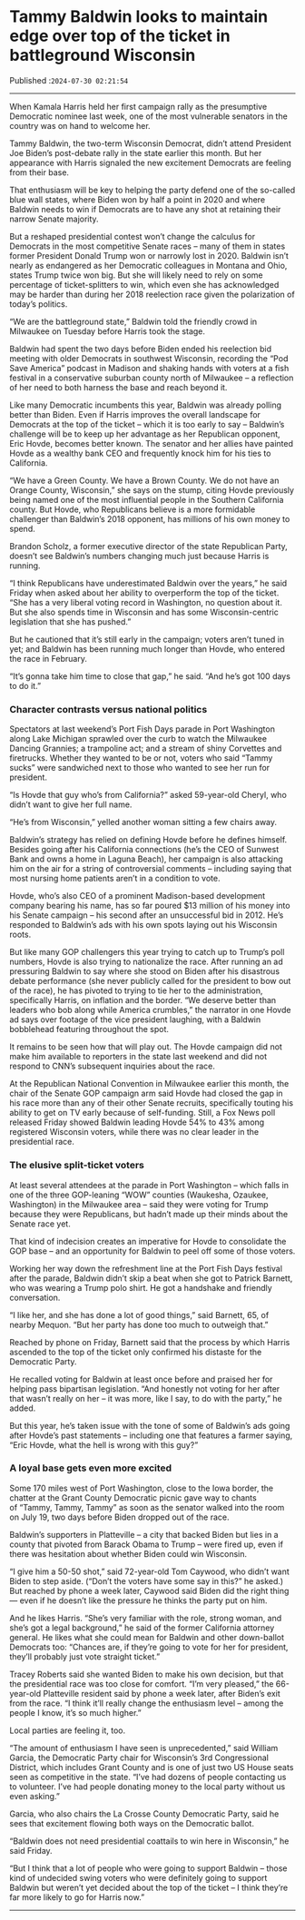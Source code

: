 # Tammy Baldwin looks to maintain edge over top of the ticket in battleground Wisconsin

Published :`2024-07-30 02:21:54`

---

When Kamala Harris held her first campaign rally as the presumptive Democratic nominee last week, one of the most vulnerable senators in the country was on hand to welcome her.

Tammy Baldwin, the two-term Wisconsin Democrat, didn’t attend President Joe Biden’s post-debate rally in the state earlier this month. But her appearance with Harris signaled the new excitement Democrats are feeling from their base.

That enthusiasm will be key to helping the party defend one of the so-called blue wall states, where Biden won by half a point in 2020 and where Baldwin needs to win if Democrats are to have any shot at retaining their narrow Senate majority.

But a reshaped presidential contest won’t change the calculus for Democrats in the most competitive Senate races – many of them in states former President Donald Trump won or narrowly lost in 2020. Baldwin isn’t nearly as endangered as her Democratic colleagues in Montana and Ohio, states Trump twice won big. But she will likely need to rely on some percentage of ticket-splitters to win, which even she has acknowledged may be harder than during her 2018 reelection race given the polarization of today’s politics.

“We are the battleground state,” Baldwin told the friendly crowd in Milwaukee on Tuesday before Harris took the stage.

Baldwin had spent the two days before Biden ended his reelection bid meeting with older Democrats in southwest Wisconsin, recording the “Pod Save America” podcast in Madison and shaking hands with voters at a fish festival in a conservative suburban county north of Milwaukee – a reflection of her need to both harness the base and reach beyond it.

Like many Democratic incumbents this year, Baldwin was already polling better than Biden. Even if Harris improves the overall landscape for Democrats at the top of the ticket – which it is too early to say – Baldwin’s challenge will be to keep up her advantage as her Republican opponent, Eric Hovde, becomes better known. The senator and her allies have painted Hovde as a wealthy bank CEO and frequently knock him for his ties to California.

“We have a Green County. We have a Brown County. We do not have an Orange County, Wisconsin,” she says on the stump, citing Hovde previously being named one of the most influential people in the Southern California county. But Hovde, who Republicans believe is a more formidable challenger than Baldwin’s 2018 opponent, has millions of his own money to spend.

Brandon Scholz, a former executive director of the state Republican Party, doesn’t see Baldwin’s numbers changing much just because Harris is running.

“I think Republicans have underestimated Baldwin over the years,” he said Friday when asked about her ability to overperform the top of the ticket. “She has a very liberal voting record in Washington, no question about it. But she also spends time in Wisconsin and has some Wisconsin-centric legislation that she has pushed.”

But he cautioned that it’s still early in the campaign; voters aren’t tuned in yet; and Baldwin has been running much longer than Hovde, who entered the race in February.

“It’s gonna take him time to close that gap,” he said. “And he’s got 100 days to do it.”

### Character contrasts versus national politics

Spectators at last weekend’s Port Fish Days parade in Port Washington along Lake Michigan sprawled over the curb to watch the Milwaukee Dancing Grannies; a trampoline act; and a stream of shiny Corvettes and firetrucks. Whether they wanted to be or not, voters who said “Tammy sucks” were sandwiched next to those who wanted to see her run for president.

“Is Hovde that guy who’s from California?” asked 59-year-old Cheryl, who didn’t want to give her full name.

“He’s from Wisconsin,” yelled another woman sitting a few chairs away.

Baldwin’s strategy has relied on defining Hovde before he defines himself. Besides going after his California connections (he’s the CEO of Sunwest Bank and owns a home in Laguna Beach), her campaign is also attacking him on the air for a string of controversial comments – including saying that most nursing home patients aren’t in a condition to vote.

Hovde, who’s also CEO of a prominent Madison-based development company bearing his name, has so far poured $13 million of his money into his Senate campaign – his second after an unsuccessful bid in 2012. He’s responded to Baldwin’s ads with his own spots laying out his Wisconsin roots.

But like many GOP challengers this year trying to catch up to Trump’s poll numbers, Hovde is also trying to nationalize the race. After running an ad pressuring Baldwin to say where she stood on Biden after his disastrous debate performance (she never publicly called for the president to bow out of the race), he has pivoted to trying to tie her to the administration, specifically Harris, on inflation and the border. “We deserve better than leaders who bob along while America crumbles,” the narrator in one Hovde ad says over footage of the vice president laughing, with a Baldwin bobblehead featuring throughout the spot.

It remains to be seen how that will play out. The Hovde campaign did not make him available to reporters in the state last weekend and did not respond to CNN’s subsequent inquiries about the race.

At the Republican National Convention in Milwaukee earlier this month, the chair of the Senate GOP campaign arm said Hovde had closed the gap in his race more than any of their other Senate recruits, specifically touting his ability to get on TV early because of self-funding. Still, a Fox News poll released Friday showed Baldwin leading Hovde 54% to 43% among registered Wisconsin voters, while there was no clear leader in the presidential race.

### The elusive split-ticket voters

At least several attendees at the parade in Port Washington – which falls in one of the three GOP-leaning “WOW” counties (Waukesha, Ozaukee, Washington) in the Milwaukee area – said they were voting for Trump because they were Republicans, but hadn’t made up their minds about the Senate race yet.

That kind of indecision creates an imperative for Hovde to consolidate the GOP base – and an opportunity for Baldwin to peel off some of those voters.

Working her way down the refreshment line at the Port Fish Days festival after the parade, Baldwin didn’t skip a beat when she got to Patrick Barnett, who was wearing a Trump polo shirt. He got a handshake and friendly conversation.

“I like her, and she has done a lot of good things,” said Barnett, 65, of nearby Mequon. “But her party has done too much to outweigh that.”

Reached by phone on Friday, Barnett said that the process by which Harris ascended to the top of the ticket only confirmed his distaste for the Democratic Party.

He recalled voting for Baldwin at least once before and praised her for helping pass bipartisan legislation. “And honestly not voting for her after that wasn’t really on her – it was more, like I say, to do with the party,” he added.

But this year, he’s taken issue with the tone of some of Baldwin’s ads going after Hovde’s past statements – including one that features a farmer saying, “Eric Hovde, what the hell is wrong with this guy?”

### A loyal base gets even more excited

Some 170 miles west of Port Washington, close to the Iowa border, the chatter at the Grant County Democratic picnic gave way to chants of “Tammy, Tammy, Tammy” as soon as the senator walked into the room on July 19, two days before Biden dropped out of the race.

Baldwin’s supporters in Platteville – a city that backed Biden but lies in a county that pivoted from Barack Obama to Trump – were fired up, even if there was hesitation about whether Biden could win Wisconsin.

“I give him a 50-50 shot,” said 72-year-old Tom Caywood, who didn’t want Biden to step aside. (“Don’t the voters have some say in this?” he asked.) But reached by phone a week later, Caywood said Biden did the right thing — even if he doesn’t like the pressure he thinks the party put on him.

And he likes Harris. “She’s very familiar with the role, strong woman, and she’s got a legal background,” he said of the former California attorney general. He likes what she could mean for Baldwin and other down-ballot Democrats too: “Chances are, if they’re going to vote for her for president, they’ll probably just vote straight ticket.”

Tracey Roberts said she wanted Biden to make his own decision, but that the presidential race was too close for comfort. “I’m very pleased,” the 66-year-old Platteville resident said by phone a week later, after Biden’s exit from the race. “I think it’ll really change the enthusiasm level – among the people I know, it’s so much higher.”

Local parties are feeling it, too.

“The amount of enthusiasm I have seen is unprecedented,” said William Garcia, the Democratic Party chair for Wisconsin’s 3rd Congressional District, which includes Grant County and is one of just two US House seats seen as competitive in the state. “I’ve had dozens of people contacting us to volunteer. I’ve had people donating money to the local party without us even asking.”

Garcia, who also chairs the La Crosse County Democratic Party, said he sees that excitement flowing both ways on the Democratic ballot.

“Baldwin does not need presidential coattails to win here in Wisconsin,” he said Friday.

“But I think that a lot of people who were going to support Baldwin – those kind of undecided swing voters who were definitely going to support Baldwin but weren’t yet decided about the top of the ticket – I think they’re far more likely to go for Harris now.”

---

